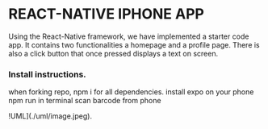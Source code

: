 # REACT-NATIVE IPHONE APP

Using the React-Native framework, we have implemented a starter code app. It contains two functionalities 
a homepage and a profile page. There is also a click button that once pressed displays a text on screen. 


### Install instructions.
when forking repo, npm i for all dependencies. 
install expo on your phone
npm run in terminal 
scan barcode from phone 

!UML](./uml/image.jpeg).